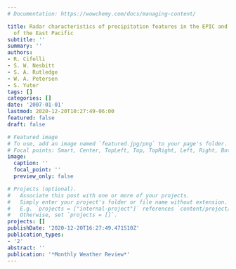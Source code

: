 ```yaml
---
# Documentation: https://wowchemy.com/docs/managing-content/

title: Radar characteristics of precipitation features in the EPIC and TEPPS regions
  of the East Pacific
subtitle: ''
summary: ''
authors:
- R. Cifelli
- S. W. Nesbitt
- S. A. Rutledge
- W. A. Petersen
- S. Yuter
tags: []
categories: []
date: '2007-01-01'
lastmod: 2020-12-20T10:27:49-06:00
featured: false
draft: false

# Featured image
# To use, add an image named `featured.jpg/png` to your page's folder.
# Focal points: Smart, Center, TopLeft, Top, TopRight, Left, Right, BottomLeft, Bottom, BottomRight.
image:
  caption: ''
  focal_point: ''
  preview_only: false

# Projects (optional).
#   Associate this post with one or more of your projects.
#   Simply enter your project's folder or file name without extension.
#   E.g. `projects = ["internal-project"]` references `content/project/deep-learning/index.md`.
#   Otherwise, set `projects = []`.
projects: []
publishDate: '2020-12-20T16:27:49.471510Z'
publication_types:
- '2'
abstract: ''
publication: '*Monthly Weather Review*'
---
```

